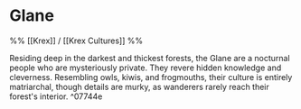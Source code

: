# Glane
%% [[Krex]] / [[Krex Cultures]] %%

Residing deep in the darkest and thickest forests, the Glane are a nocturnal people who are mysteriously private. They revere hidden knowledge and cleverness. Resembling owls, kiwis, and frogmouths, their culture is entirely matriarchal, though details are murky, as wanderers rarely reach their forest's interior. ^07744e
